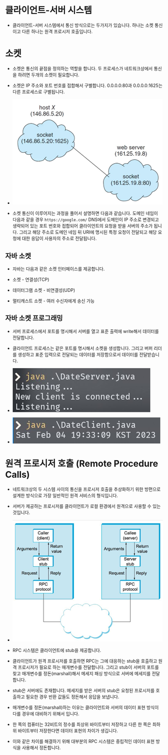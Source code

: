 # 클라이언트-서버 시스템

- 클라이언트-서버 시스템에서 통신 방식으로는 두가지가 있습니다. 하나는 소켓 통신이고 다른 하나는 원격 프로시저 호출입니다.

# 소켓

- 소켓은 통신의 끝점을 정의하는 역할을 합니다. 두 프로세스가 네트워크상에서 통신을 하려면 두개의 소켓이 필요합니다.

- 소켓은 IP 주소와 포트 번호를 접합해서 구별합니다. 0.0.0.0:80과 0.0.0.0:1625는 다른 프로세스로 구별됩니다.

- ![image](/operating-system/img/socket1.JPG)

- 소켓 통신이 이루어지는 과정을 풀어서 설명하면 다음과 같습니다. 도메인 네임이 다음과 같을 경우 `https://google.com/` DNS에서 도메인이 IP 주소로 변경되고 생략되어 있는 포트 번호와 접합되어 클라이언트의 요청을 받을 서버의 주소가 됩니다. 그리고 해당 주소로 도메인 네임 뒤 URI에 명시된 특정 요청이 전달되고 해당 요청에 대한 응답이 사용자의 주소로 전달됩니다.

## 자바 소켓

- 자바는 다음과 같은 소켓 인터페이스를 제공합니다.

- 소켓 - 연결성(TCP)

- 데이터그램 소켓 - 비연결성(UDP)

- 멀티캐스트 소켓 - 여러 수신자에게 송신 가능

## 자바 소켓 프로그래밍

- 서버 프로세스에서 포트를 명시해서 서버를 열고 표준 출력에 write해서 데이터를 전달합니다.

- 클라이언트 프로세스는 같은 포트를 명시해서 소켓을 생성합니다. 그리고 버퍼 리더를 생성하고 표준 입력으로 전달되는 데이터를 저장함으로서 데이터를 전달받습니다.

- ![image](../img/socker_server.JPG)

- ![image](../img/socket_client.JPG)

# 원격 프로시저 호출 (Remote Procedure Calls)

- 네트워크상의 두 시스템 사이의 통신을 프로시저 호출을 추상화하기 위한 방편으로 설계한 방식으로 가장 일반적인 원격 서비스의 형식입니다.

- 서버가 제공하는 프로시저를 클라이언트가 로컬 환경에서 원격으로 사용할 수 있는 것입니다.

- ![image](../img/rpc.JPG)

- RPC 시스템은 클라이언트에 stub을 제공합니다.

- 클라이언트가 원격 프로시저를 호출하면 RPC는 그에 대응하는 stub을 호출하고 원격 프로시저가 필요로 하는 매개변수를 전달합니다. 그리고 stub이 서버의 포트를 찾고 매개변수를 정돈(marshall)해서 메세지 패싱 방식으로 서버에 메세지를 전달합니다.

- stub은 서버에도 존재합니다. 메세지를 받은 서버의 stub은 요청된 프로시저를 호출하고 필요한 경우 반환 값들도 정돈해서 응답을 보냅니다.

- 매개변수를 정돈(marshall)하는 이유는 클라이언트와 서버의 데이터 표현 방식이 다를 경우에 대비하기 위해서 입니다.

- 한 쪽의 컴퓨터는 32비트의 정수를 최상위 바이트부터 저장하고 다른 한 쪽은 최하위 바이트부터 저장한다면 데이터 표현의 차이가 생깁니다.

- 이와 같은 차이를 해결하기 위해 대부분의 RPC 시스템은 중립적인 데이터 표현 방식을 사용해서 정돈합니다.

